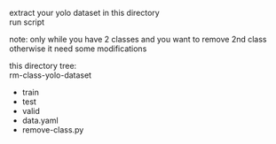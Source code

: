 extract your yolo dataset in this directory  
run script  

note: only while you have 2 classes and you want to remove 2nd class otherwise it need some modifications

this directory tree:  
rm-class-yolo-dataset  
  - train
  - test
  - valid
  - data.yaml
  - remove-class.py
